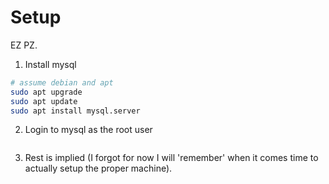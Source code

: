 # Setup

EZ PZ.

1. Install mysql

```bash
# assume debian and apt
sudo apt upgrade
sudo apt update
sudo apt install mysql.server
```

2. Login to mysql as the root user

```bash
```

3. Rest is implied (I forgot for now I will 'remember' when it comes time to actually setup the proper machine).
